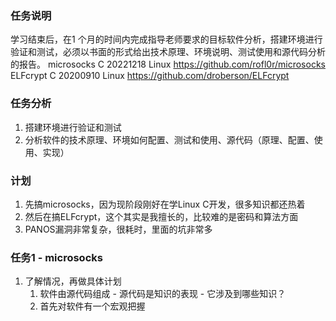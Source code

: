### 任务说明
学习结束后，在1 个月的时间内完成指导老师要求的目标软件分析，搭建环境进行验证和测试，必须以书面的形式给出技术原理、环境说明、测试使用和源代码分析的报告。
microsocks C 20221218 Linux https://github.com/rofl0r/microsocks
ELFcrypt C 20200910 Linux https://github.com/droberson/ELFcrypt

### 任务分析
1. 搭建环境进行验证和测试
2. 分析软件的技术原理、环境如何配置、测试和使用、源代码（原理、配置、使用、实现）

### 计划
1. 先搞microsocks，因为现阶段刚好在学Linux C开发，很多知识都还热着
2. 然后在搞ELFcrypt，这个其实是我擅长的，比较难的是密码和算法方面
3. PANOS漏洞非常复杂，很耗时，里面的坑非常多

### 任务1 - microsocks
1. 了解情况，再做具体计划
    1. 软件由源代码组成 - 源代码是知识的表现 - 它涉及到哪些知识？
    2. 首先对软件有一个宏观把握
